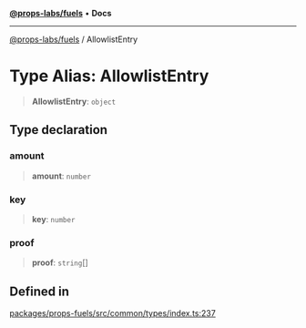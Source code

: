 [**@props-labs/fuels**](../README.md) • **Docs**

***

[@props-labs/fuels](../globals.md) / AllowlistEntry

# Type Alias: AllowlistEntry

> **AllowlistEntry**: `object`

## Type declaration

### amount

> **amount**: `number`

### key

> **key**: `number`

### proof

> **proof**: `string`[]

## Defined in

[packages/props-fuels/src/common/types/index.ts:237](https://github.com/Props-Labs/octane/blob/09e744f342f4ccab903046cdb8054688422ab64d/packages/props-fuels/src/common/types/index.ts#L237)
